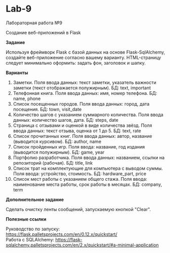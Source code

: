 # Lab-9
Лабораторная работа №9

Создание веб-приложений в Flask

**Задание**

Используя фреймворк Flask с базой данных на основе Flask-SqlAlchemy, создайте веб-приложение согласно вашему варианту.
HTML-страницу следует минимально оформить: задать фон, заголовок и шапку.

**Варианты**

1. Заметки. Поля ввода данных: текст заметки, указатель важности заметки (текст отображается полужирным). БД: text, important  
2. Телефонная книга. Поля ввода данных: имя, номер телефона. БД: name, phone  
3. Список посещенных городов. Поля ввода данных: город, дата посещения. БД: town, visit_date  
4. Количество шагов с указанием суммарного количества. Поля ввода данных: количество шагов, дата. БД: steps, date  
5. Страница с отзывами и оценкой в виде количества звёзд. Поля ввода данных: текст отзыва, оценка от 1 до 5. БД: text, rate  
6. Список прочитанных книг. Поля ввода данных: автор, название (выводится курсивом). БД: author, name  
7. Список пройденных игр. Поля ввода: название, год издания (выводится полужирным). БД: game, year  
8. Портфолио разработчика. Поля ввода данных: названием, ссылки на репозиторий (рабочая). БД: title, link
9. Список трат на комплектующие для компьютера с выводом суммы. Поля ввода: устройство, стоимость. БД: hardware_part, price
10. Список мест работы с указанием общего стажа. Поля ввода: наименование места работы, срок работы в месяцах. БД: company, term

**Дополнительное задание**

Сделать очистку ленты сообщений, запускаемую кнопкой "Clear".

**Полезные ссылки**

Руководство по запуску: https://flask.palletsprojects.com/en/0.12.x/quickstart/  
Работа с SQLAlchemy: https://flask-sqlalchemy.palletsprojects.com/en/2.x/quickstart/#a-minimal-application
